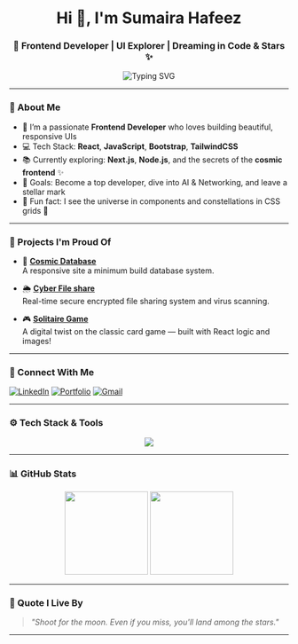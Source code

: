 <h1 align="center">Hi 👋, I'm Sumaira Hafeez</h1>
<h3 align="center">🚀 Frontend Developer | UI Explorer | Dreaming in Code & Stars ✨</h3>

<p align="center">
  <img src="./typing.svg" alt="Typing SVG" />
</p>

---

### 🧠 About Me

- 🌠 I’m a passionate **Frontend Developer** who loves building beautiful, responsive UIs  
- 💻 Tech Stack: **React**, **JavaScript**, **Bootstrap**, **TailwindCSS**  
- 📚 Currently exploring: **Next.js**, **Node.js**, and the secrets of the **cosmic frontend** ✨  
- 🎯 Goals: Become a top developer, dive into AI & Networking, and leave a stellar mark  
- 🧩 Fun fact: I see the universe in components and constellations in CSS grids 💫  

---

### 🚀 Projects I'm Proud Of

- 🔭 [**Cosmic Database**](https://sumairahafeez.github.io/Fronend-Mentor/)  
  A responsive site a minimum build database system.

- 🌦️ [**Cyber File share**](https://sumairahafeez.github.io/Weather-App/)  
  Real-time secure encrypted file sharing system and virus scanning.

- 🎮 [**Solitaire Game**](#)  
  A digital twist on the classic card game — built with React logic and images!

---

### 🌌 Connect With Me

[![LinkedIn](https://img.shields.io/badge/LinkedIn-blue?style=for-the-badge&logo=linkedin)](https://www.linkedin.com/in/sumaira-hafeez/)
[![Portfolio](https://img.shields.io/badge/Portfolio-Visit-blueviolet?style=for-the-badge&logo=vercel)](https://my-portfolio-1mb6-git-main-sumaira-hafeezs-projects.vercel.app/)
[![Gmail](https://img.shields.io/badge/Gmail-Email%20Me-red?style=for-the-badge&logo=gmail)](mailto:sumairahafeez36@gmail.com)

---

### ⚙️ Tech Stack & Tools

<p align="center">
  <img src="https://skillicons.dev/icons?i=react,js,html,css,bootstrap,tailwind,github,vscode,figma,git" />
</p>

---

### 📊 GitHub Stats

<p align="center">
  <img src="https://github-readme-stats.vercel.app/api?username=Sumairahafeez&show_icons=true&theme=tokyonight" height="150"/>
  <img src="https://github-readme-stats.vercel.app/api/top-langs/?username=Sumairahafeez&layout=compact&theme=tokyonight" height="150"/>
</p>

---

### 💫 Quote I Live By

> *"Shoot for the moon. Even if you miss, you'll land among the stars."*

---

<!--
🔥 Looking for a star dev to join your mission? I'm always up for exciting collaborations!
-->


